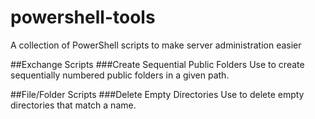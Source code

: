 # powershell-tools
A collection of PowerShell scripts to make server administration easier

##Exchange Scripts
###Create Sequential Public Folders
Use to create sequentially numbered public folders in a given path.

##File/Folder Scripts
###Delete Empty Directories
Use to delete empty directories that match a name.